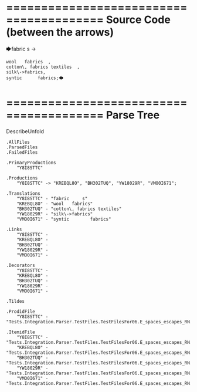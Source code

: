 ========================================
Source Code (between the arrows)
========================================

🡆fabric     s 	->

	wool   fabrics	,
	cotton\, fabrics textiles  ,
    silk\->fabrics,
    syntic 		fabrics;🡄

========================================
Parse Tree
========================================
DescribeUnfold

    .AllFiles
    .ParsedFiles
    .FailedFiles

    .PrimaryProductions
        "Y8I8STTC" 

    .Productions
        "Y8I8STTC" -> "KREBQL8O", "BH302TUQ", "YW18029R", "VMO0I671";

    .Translations
        "Y8I8STTC" - "fabric     s"
        "KREBQL8O" - "wool   fabrics"
        "BH302TUQ" - "cotton\, fabrics textiles"
        "YW18029R" - "silk\->fabrics"
        "VMO0I671" - "syntic 		fabrics"

    .Links
        "Y8I8STTC" - 
        "KREBQL8O" - 
        "BH302TUQ" - 
        "YW18029R" - 
        "VMO0I671" - 

    .Decorators
        "Y8I8STTC" - 
        "KREBQL8O" - 
        "BH302TUQ" - 
        "YW18029R" - 
        "VMO0I671" - 

    .Tildes

    .ProdidFile
        "Y8I8STTC" - "Tests.Integration.Parser.TestFiles.TestFilesFor06.E_spaces_escapes_RN.ds"

    .ItemidFile
        "Y8I8STTC" - "Tests.Integration.Parser.TestFiles.TestFilesFor06.E_spaces_escapes_RN.ds"
        "KREBQL8O" - "Tests.Integration.Parser.TestFiles.TestFilesFor06.E_spaces_escapes_RN.ds"
        "BH302TUQ" - "Tests.Integration.Parser.TestFiles.TestFilesFor06.E_spaces_escapes_RN.ds"
        "YW18029R" - "Tests.Integration.Parser.TestFiles.TestFilesFor06.E_spaces_escapes_RN.ds"
        "VMO0I671" - "Tests.Integration.Parser.TestFiles.TestFilesFor06.E_spaces_escapes_RN.ds"

